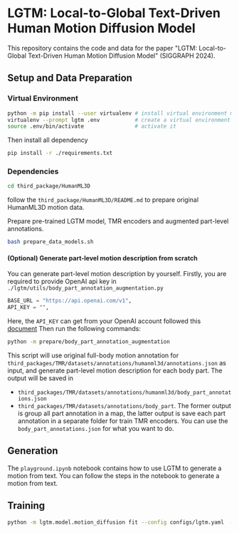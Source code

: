 <!-- In this paper, we introduce LGTM, a novel Local-to-Global pipeline
for Text-to-Motion generation. LGTM utilizes a diffusion-based
architecture and aims to address the challenge of accurately translating textual descriptions into semantically coherent human motion in computer animation. Specifically, traditional methods often
struggle with semantic discrepancies, particularly in aligning specific motions to the correct body parts. To address this issue, we
propose a two-stage pipeline to overcome this challenge: it first
employs large language models (LLMs) to decompose global motion
descriptions into part-specific narratives, which are then processed
by independent body-part motion encoders to ensure precise local
semantic alignment. Finally, an attention-based full-body optimizer
refines the motion generation results and guarantees the overall -->

# LGTM: Local-to-Global Text-Driven Human Motion Diffusion Model
This repository contains the code and data for the paper "LGTM: Local-to-Global Text-Driven Human Motion Diffusion Model" (SIGGRAPH 2024).


## Setup and Data Preparation

### Virtual Environment
```bash
python -m pip install --user virtualenv # install virtual environment manager
virtualenv --prompt lgtm .env           # create a virtual environment named lgtm
source .env/bin/activate                # activate it
```

Then install all dependency
```bash
pip install -r ./requirements.txt
```

### Dependencies
```sh
cd third_package/HumanML3D
```
follow the `third_package/HumanML3D/README.md` to prepare original HumanML3D motion data.


Prepare pre-trained LGTM model, TMR encoders and augmented part-level annotations.
```bash
bash prepare_data_models.sh
```


#### (Optional) Generate part-level motion description from scratch
You can generate part-level motion description by yourself. Firstly, you are required to provide OpenAI api key in `./lgtm/utils/body_part_annotation_augmentation.py`
```python
BASE_URL = "https://api.openai.com/v1",
API_KEY = "",
```
Here, the `API_KEY` can get from your OpenAI account followed this [document](https://help.openai.com/en/articles/4936850-where-do-i-find-my-openai-api-key)
Then run the following commands:
```bash
python -m prepare/body_part_annotation_augmentation
```
This script will use original full-body motion annotation for `third_packages/TMR/datasets/annotations/humanml3d/annotations.json` as input, and generate part-level motion description for each body part. The output will be saved in 
- `third_packages/TMR/datasets/annotations/humanml3d/body_part_annotations.json`
- `third_packages/TMR/datasets/annotations/body_part`. 
The former output is group all part annotation in a map, the latter output is save each part annotation in a separate folder for train TMR encoders. 
You can use the `body_part_annotations.json` for what you want to do.


## Generation
The `playground.ipynb` notebook contains how to use LGTM to generate a motion from text. You can follow the steps in the notebook to generate a motion from text.


## Training
```bash
python -m lgtm.model.motion_diffusion fit --config configs/lgtm.yaml  --trainer.max_epoch=200
```
